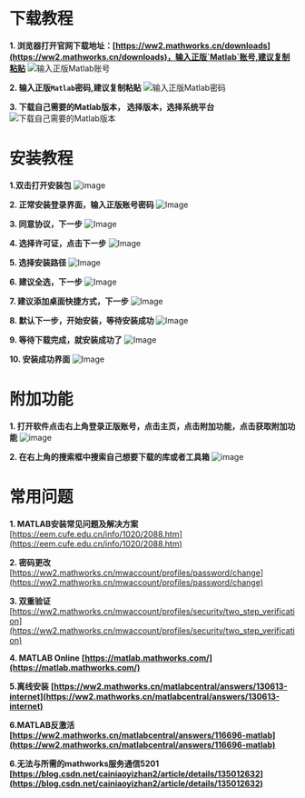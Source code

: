 # 下载教程

**1. 浏览器打开官网下载地址：[https://ww2.mathworks.cn/downloads](https://ww2.mathworks.cn/downloads)，输入正版`Matlab`账号,建议复制粘贴**
![输入正版Matlab账号](https://mixfile.weijiajin.com/api/download/02.png?s=50M6fjqonjmtgBqnD7F4Ykb0jtr7SNYMr76Y9sromFxtuSHE7ZFq09evB1MgZFomRZ0HpVp7AfxbEFSj4bDzIdvqzEpr9SVtG4dM6dgTAHA0ZzamgO2FjSc6YF0C0znKWJxHicfiK3UxOXo68UXCLv8PNy1sunGzmxPe9zMRLRqOgT546PI60e2uUyMmFk1w1cLlgFWDEZE5aOtScfPjJhhGFanm02dSoilYOtPJ0ccL54jJJ7FeMYu0tpssJOm02lr4ZVwwrcVpXhIEIelp7jbnu1M0dI1g754SNRXwfLgVntUkfpMJ6h68Qq8SuuMdXvclZf8yPFsGtpGgxXdxGUeOR960nnSRFLjk2EqQXxOyseZXgHTYrZF0RYIrzl6)

**2. 输入正版`Matlab`密码,建议复制粘贴**
![输入正版Matlab密码](https://mixfile.weijiajin.com/api/download/03.png?s=tMH39hhUCU9HgMJHWmFeKnAQlq6KfAxMZMBocm8aHD2Kp1o9YECP1DwNjEHVDgAclPqzLesvLjppjrWAoZ6NuSXomlGDjUcQvZ7PPJw5aC6v7SgAHlKKF8dcw1vFZ3pQ8jm0ArNjL5f9RafubcuHhmYWR8hMkIfUqCelthP7RFPg9WB452SEUfzxMKeuYXIIcQ6MYx2Pd3J1wocnU2P4pekNJsiZkWLoqMMPBvfsuAWDYyjmznk5gEkZAiTMm5B7Iv3NWQUjNioC83LChdMohWXLjLlrIWK8RPtI18Q4zvMIAmkY5bG0ADRtuJxEkPlruvtI0ibBJ1YSwOn6YOSBAXAxVMvPfXT23zfJdjQMxALhGcJKONbNoSRuQFB3Aov)


**3. 下载自己需要的Matlab版本， 选择版本，选择系统平台**
![下载自己需要的Matlab版本](https://mixfile.weijiajin.com/api/download/04.png?s=IkbVVUR4A0eHJuorxkdt9mr6Oo9N3V7QCQQeBgXuLo6BubbtrKi98MXgBSZSoUlyPsHkefNdKwS1fig11tVny87fsgPjdBkPfFHxmtcBuPJm0JPSZjRTNLH5spWoPFS1P5Pg6i6IoGdSZrdsLpraalwXKJX9JmPdJQKsItQIQnnQuOgqEblsbD2JwCYRdvtJRYmD8BWH5qYC3UNv138eiKVPWRYXSdkyr5IH91sDhMkXSjyP5ZhpyO4a0ht2iTHqCS6QsAMQB1JmegqZt60gNXSCVcZEWcoKBRrpqLcnxSaN5lGpoIFIqe5N2b4IohsCq1xGZzY0kEHlrTMyLoDHjIhDCeBsQfeVYkfeK469KsK41YwiJzlYSHtX3Jy10BT)



# 安装教程

**1.双击打开安装包**
![image](https://mixfile.weijiajin.com/api/download/05.png?s=qEF5tBLQAUfXU3JK9iHy4GeaMhO5AqjSnkK8CUnfrlLagUwn8FVkEL9RIJFHfsPxPjK6dMgGBdq8uIkT5EwhgQDGehWzUHmVpNvjKdkjvBJR3z2ZLKxjpG4jN29pv0WbNvJHemT2h63EQpDTVicLUOq9nD3FwqpPzx62qpQ9WR5kGuqS9RTKEbpEjr3UWWnNo183XlqNIOdwDTPhNpFJ1urbyHOSg2XgUJCPHeczIL6xu7IRhAJwXGPlMuXqdqU2keBMgtTKv1qFmQJYa5NcwwOj6AlVgjr1dDnG4KS3nxE1sGobRG2acLyqtK3dySJbjPQCrqzlaHXpqw441Mlczzvws0xk6UXSbUzrW45ORdRWigTQXftexfhtOWuDvUQ)

**2. 正常安装登录界面，输入正版账号密码**
![Image](https://github.com/user-attachments/assets/bbd00239-1283-4360-8e0a-00f0ebe2f586)

**3. 同意协议，下一步**
![Image](https://github.com/user-attachments/assets/a245d5dd-b22b-4310-84f9-aa67e7436d4b)

**4. 选择许可证，点击下一步**
![Image](https://github.com/user-attachments/assets/c80cca3e-02c0-4779-9b41-ece63819291f)

**5. 选择安装路径**
![Image](https://github.com/user-attachments/assets/9526ee92-0960-4c50-a072-fa05df9588ec)

**6. 建议全选，下一步**
![Image](https://github.com/user-attachments/assets/0731cce3-11b0-454a-9dbc-9f8332fe475c)

**7. 建议添加桌面快捷方式，下一步**
![Image](https://github.com/user-attachments/assets/9089a96f-cafb-4067-b901-d02eab183f7c)

**8. 默认下一步，开始安装，等待安装成功**
![Image](https://github.com/user-attachments/assets/2ad0f4ae-0cfc-4ab6-82e8-0b94b9cb5244)

**9. 等待下载完成，就安装成功了**
![Image](https://github.com/user-attachments/assets/b00fa8d0-1d1c-47cc-bb5b-cbfd88e3738e)

**10. 安装成功界面**
![Image](https://github.com/user-attachments/assets/3b772459-7d8b-4e3c-91fc-1caffe7b71da)

# 附加功能

**1. 打开软件点击右上角登录正版账号，点击主页，点击附加功能，点击获取附加功能**
![image](https://github.com/user-attachments/assets/999b7bd0-29f3-4b7b-8846-9b5678ea63c4)

**2. 在右上角的搜索框中搜索自己想要下载的库或者工具箱**
![image](https://github.com/user-attachments/assets/d14c01b1-64cf-453c-960a-7dd146fece27)

# 常用问题
**1. MATLAB安装常见问题及解决方案**
[https://eem.cufe.edu.cn/info/1020/2088.htm](https://eem.cufe.edu.cn/info/1020/2088.htm)

**2. 密码更改**
[https://ww2.mathworks.cn/mwaccount/profiles/password/change](https://ww2.mathworks.cn/mwaccount/profiles/password/change)

**3. 双重验证**
[https://ww2.mathworks.cn/mwaccount/profiles/security/two_step_verification](https://ww2.mathworks.cn/mwaccount/profiles/security/two_step_verification)

**4. MATLAB Online**
**[https://matlab.mathworks.com/](https://matlab.mathworks.com/)**

**5.离线安装**
**[https://ww2.mathworks.cn/matlabcentral/answers/130613-internet](https://ww2.mathworks.cn/matlabcentral/answers/130613-internet)**

**6.MATLAB反激活**
**[https://ww2.mathworks.cn/matlabcentral/answers/116696-matlab](https://ww2.mathworks.cn/matlabcentral/answers/116696-matlab)**

**6.无法与所需的mathworks服务通信5201**
**[https://blog.csdn.net/cainiaoyizhan2/article/details/135012632](https://blog.csdn.net/cainiaoyizhan2/article/details/135012632)**
